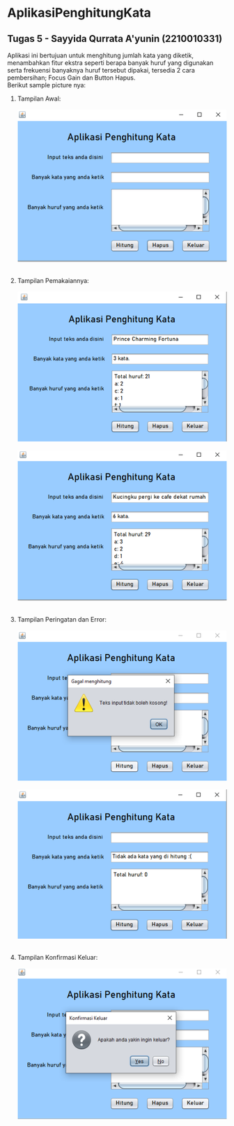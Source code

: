# AplikasiPenghitungKata
 Tugas 5  - Sayyida Qurrata A'yunin (2210010331)<br>
 ---
 Aplikasi ini bertujuan untuk menghitung jumlah kata yang diketik, menambahkan fitur ekstra seperti berapa banyak huruf yang digunakan serta frekuensi banyaknya huruf tersebut dipakai, tersedia 2 cara pembersihan; Focus Gain dan Button Hapus. <br>
 Berikut sample picture nya: <br>
 1. Tampilan Awal:<br><br>
![App Screenshot](https://github.com/QorryNezt/AplikasiPenghitungKata/blob/main/sample%20pics/base.png?raw=true) <br><br>

 2. Tampilan Pemakaiannya:<br><br>
![App Screenshot](https://github.com/QorryNezt/AplikasiPenghitungKata/blob/main/sample%20pics/word.png?raw=true) <br><br>
![App Screenshot](https://github.com/QorryNezt/AplikasiPenghitungKata/blob/main/sample%20pics/word2.png?raw=true) <br><br>

 3. Tampilan Peringatan dan Error:<br><br>
![App Screenshot](https://github.com/QorryNezt/AplikasiPenghitungKata/blob/main/sample%20pics/warn.png?raw=true) <br><br>
![App Screenshot](https://github.com/QorryNezt/AplikasiPenghitungKata/blob/main/sample%20pics/error.png?raw=true) <br><br>

 4. Tampilan Konfirmasi Keluar:<br><br>
![App Screenshot](https://github.com/QorryNezt/AplikasiPenghitungKata/blob/main/sample%20pics/quit.png?raw=true) <br><br>
